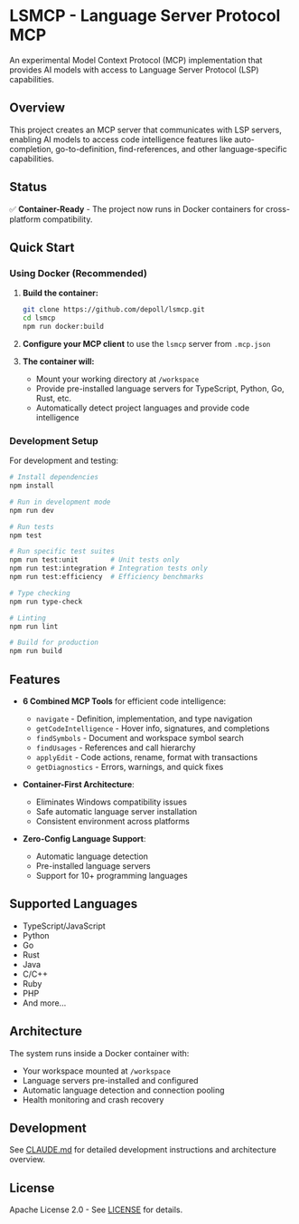 # LSMCP - Language Server Protocol MCP

An experimental Model Context Protocol (MCP) implementation that provides AI models with access to Language Server Protocol (LSP) capabilities.

## Overview

This project creates an MCP server that communicates with LSP servers, enabling AI models to access code intelligence features like auto-completion, go-to-definition, find-references, and other language-specific capabilities.

## Status

✅ **Container-Ready** - The project now runs in Docker containers for cross-platform compatibility.

## Quick Start

### Using Docker (Recommended)

1. **Build the container:**
   ```bash
   git clone https://github.com/depoll/lsmcp.git
   cd lsmcp
   npm run docker:build
   ```

2. **Configure your MCP client** to use the `lsmcp` server from `.mcp.json`

3. **The container will:**
   - Mount your working directory at `/workspace`
   - Provide pre-installed language servers for TypeScript, Python, Go, Rust, etc.
   - Automatically detect project languages and provide code intelligence

### Development Setup

For development and testing:

```bash
# Install dependencies
npm install

# Run in development mode
npm run dev

# Run tests
npm test

# Run specific test suites
npm run test:unit        # Unit tests only
npm run test:integration # Integration tests only
npm run test:efficiency  # Efficiency benchmarks

# Type checking
npm run type-check

# Linting
npm run lint

# Build for production
npm run build
```

## Features

- **6 Combined MCP Tools** for efficient code intelligence:
  - `navigate` - Definition, implementation, and type navigation
  - `getCodeIntelligence` - Hover info, signatures, and completions
  - `findSymbols` - Document and workspace symbol search
  - `findUsages` - References and call hierarchy
  - `applyEdit` - Code actions, rename, format with transactions
  - `getDiagnostics` - Errors, warnings, and quick fixes

- **Container-First Architecture**:
  - Eliminates Windows compatibility issues
  - Safe automatic language server installation
  - Consistent environment across platforms

- **Zero-Config Language Support**:
  - Automatic language detection
  - Pre-installed language servers
  - Support for 10+ programming languages

## Supported Languages

- TypeScript/JavaScript
- Python
- Go
- Rust
- Java
- C/C++
- Ruby
- PHP
- And more...

## Architecture

The system runs inside a Docker container with:
- Your workspace mounted at `/workspace`
- Language servers pre-installed and configured
- Automatic language detection and connection pooling
- Health monitoring and crash recovery

## Development

See [CLAUDE.md](./CLAUDE.md) for detailed development instructions and architecture overview.

## License

Apache License 2.0 - See [LICENSE](LICENSE) for details.